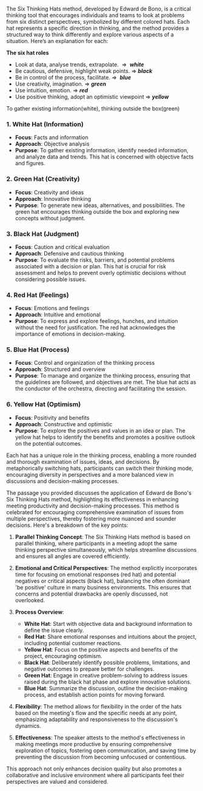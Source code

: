 The Six Thinking Hats method, developed by Edward de Bono, is a critical thinking tool that encourages individuals and teams to look at problems from six distinct perspectives, symbolized by different colored hats. Each hat represents a specific direction in thinking, and the method provides a structured way to think differently and explore various aspects of a situation. Here’s an explanation for each:

**The six hat roles**
- Look at data, analyse trends, extrapolate.  ⇒  **_white_** 
- Be cautious, defensive, highlight weak points. ⇒ **_black_**
- Be in control of the process, facilitate. ⇒  **_blue_**
- Use creativity, imagination. ⇒ **_green_**
- Use intuition, emotion. ⇒ **_red_**
- Use positive thinking, adopt an optimistic viewpoint ⇒ **_yellow_**

To gather existing information(white), thinking outside the box(green)
### 1. White Hat (Information)

- **Focus**: Facts and information
- **Approach**: Objective analysis
- **Purpose**: To gather existing information, identify needed information, and analyze data and trends. This hat is concerned with objective facts and figures.

### 2. Green Hat (Creativity)

- **Focus**: Creativity and ideas
- **Approach**: Innovative thinking
- **Purpose**: To generate new ideas, alternatives, and possibilities. The green hat encourages thinking outside the box and exploring new concepts without judgment.

### 3. Black Hat (Judgment)

- **Focus**: Caution and critical evaluation
- **Approach**: Defensive and cautious thinking
- **Purpose**: To evaluate the risks, barriers, and potential problems associated with a decision or plan. This hat is crucial for risk assessment and helps to prevent overly optimistic decisions without considering possible issues.

### 4. Red Hat (Feelings)

- **Focus**: Emotions and feelings
- **Approach**: Intuitive and emotional
- **Purpose**: To express and explore feelings, hunches, and intuition without the need for justification. The red hat acknowledges the importance of emotions in decision-making.

### 5. Blue Hat (Process)

- **Focus**: Control and organization of the thinking process
- **Approach**: Structured and overview
- **Purpose**: To manage and organize the thinking process, ensuring that the guidelines are followed, and objectives are met. The blue hat acts as the conductor of the orchestra, directing and facilitating the session.

### 6. Yellow Hat (Optimism)

- **Focus**: Positivity and benefits
- **Approach**: Constructive and optimistic
- **Purpose**: To explore the positives and values in an idea or plan. The yellow hat helps to identify the benefits and promotes a positive outlook on the potential outcomes.

Each hat has a unique role in the thinking process, enabling a more rounded and thorough examination of issues, ideas, and decisions. By metaphorically switching hats, participants can switch their thinking mode, encouraging diversity in perspectives and a more balanced view in discussions and decision-making processes.


  
The passage you provided discusses the application of Edward de Bono's Six Thinking Hats method, highlighting its effectiveness in enhancing meeting productivity and decision-making processes. This method is celebrated for encouraging comprehensive examination of issues from multiple perspectives, thereby fostering more nuanced and sounder decisions. Here's a breakdown of the key points:

1. **Parallel Thinking Concept**: The Six Thinking Hats method is based on parallel thinking, where participants in a meeting adopt the same thinking perspective simultaneously, which helps streamline discussions and ensures all angles are covered efficiently.
    
2. **Emotional and Critical Perspectives**: The method explicitly incorporates time for focusing on emotional responses (red hat) and potential negatives or critical aspects (black hat), balancing the often dominant 'be positive' culture in many business environments. This ensures that concerns and potential drawbacks are openly discussed, not overlooked.
    
3. **Process Overview**:
    
    - **White Hat**: Start with objective data and background information to define the issue clearly.
    - **Red Hat**: Share emotional responses and intuitions about the project, including potential customer reactions.
    - **Yellow Hat**: Focus on the positive aspects and benefits of the project, encouraging optimism.
    - **Black Hat**: Deliberately identify possible problems, limitations, and negative outcomes to prepare better for challenges.
    - **Green Hat**: Engage in creative problem-solving to address issues raised during the black hat phase and explore innovative solutions.
    - **Blue Hat**: Summarize the discussion, outline the decision-making process, and establish action points for moving forward.
4. **Flexibility**: The method allows for flexibility in the order of the hats based on the meeting's flow and the specific needs at any point, emphasizing adaptability and responsiveness to the discussion's dynamics.
    
5. **Effectiveness**: The speaker attests to the method's effectiveness in making meetings more productive by ensuring comprehensive exploration of topics, fostering open communication, and saving time by preventing the discussion from becoming unfocused or contentious.
    

This approach not only enhances decision quality but also promotes a collaborative and inclusive environment where all participants feel their perspectives are valued and considered.